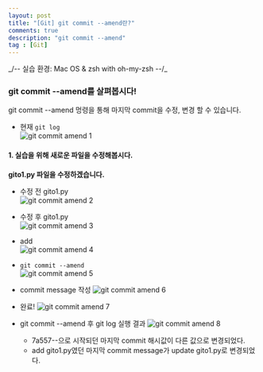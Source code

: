 ```yaml
---
layout: post
title: "[Git] git commit --amend란?"
comments: true
description: "git commit --amend"
tag : [Git]
---
```

<div class="divider"></div>
_/-- 실습 환경: Mac OS & zsh with oh-my-zsh --/_
<div class="divider"></div>

### git commit --amend를 살펴봅시다! <br>

 git commit --amend 멍령을 통해 마지막 commit을 수정, 변경 할 수 있습니다. <br>

  - 현재 `git log`<br>
   ![git commit amend 1](https://krispedia.github.io/assets/images/git_commit_amend_1.jpg)

#### 1. 실습을 위해 새로운 파일을 수정해봅시다. <br>

  **gito1.py 파일을 수정하겠습니다.**<br>

  - 수정 전 gito1.py<br>
  ![git commit amend 2](https://krispedia.github.io/assets/images/git_commit_amend_2.jpg)

  - 수정 후 gito1.py<br>
  ![git commit amend 3](https://krispedia.github.io/assets/images/git_commit_amend_3.jpg)

  - add<br>
  ![git commit amend 4](https://krispedia.github.io/assets/images/git_commit_amend_4.jpg)

  - `git commit --amend`<br>
  ![git commit amend 5](https://krispedia.github.io/assets/images/git_commit_amend_5.jpg)

  - commit message 작성
  ![git commit amend 6](https://krispedia.github.io/assets/images/git_commit_amend_6.jpg)

  - 완료!
  ![git commit amend 7](https://krispedia.github.io/assets/images/git_commit_amend_7.jpg)

  - git commit --amend 후 git log 실행 결과
  ![git commit amend 8](https://krispedia.github.io/assets/images/git_commit_amend_8.jpg)

    - 7a557--으로 시작되던 마지막 commit 해시값이 다른 값으로 변경되었다. 
    - add gito1.py였던 마지막 commit message가 update gito1.py로 변경되었다.
